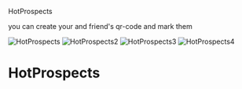 HotProspects

you can create your and friend's qr-code and mark them 



![HotProspects](https://github.com/nemag06/HotProspects/assets/118446028/2c8a6d00-4152-4362-ad39-21282ca97623)
![HotProspects2](https://github.com/nemag06/HotProspects/assets/118446028/77db6cac-fef2-49a3-81aa-25fbaebefe6c)
![HotProspects3](https://github.com/nemag06/HotProspects/assets/118446028/cf1b19d0-566d-432f-bde9-ee34c331dae0)
![HotProspects4](https://github.com/nemag06/HotProspects/assets/118446028/ddf05dab-0d65-4d1d-a465-84f90c9256bd)
# HotProspects
